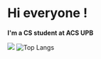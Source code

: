 # Hi everyone !

**I'm a CS student at ACS UPB**

![](https://github-readme-stats.vercel.app/api?username=CristiSandu)
![Top Langs](https://github-readme-stats.vercel.app/api/top-langs/?username=CristiSandu&layout=compact&theme=gotham&custom_title=Statistics)
